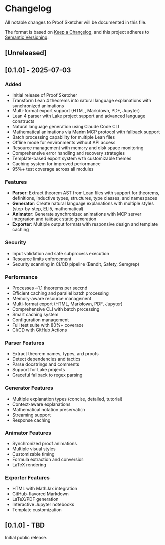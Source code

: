 # Changelog

All notable changes to Proof Sketcher will be documented in this file.

The format is based on [Keep a Changelog](https://keepachangelog.com/en/1.0.0/),
and this project adheres to [Semantic Versioning](https://semver.org/spec/v2.0.0.html).

## [Unreleased]

## [0.1.0] - 2025-07-03

### Added
- Initial release of Proof Sketcher
- Transform Lean 4 theorems into natural language explanations with synchronized animations
- Multi-format export support (HTML, Markdown, PDF, Jupyter)
- Lean 4 parser with Lake project support and advanced language constructs
- Natural language generation using Claude Code CLI
- Mathematical animations via Manim MCP protocol with fallback support
- Batch processing capability for multiple Lean files
- Offline mode for environments without API access
- Resource management with memory and disk space monitoring
- Comprehensive error handling and recovery strategies
- Template-based export system with customizable themes
- Caching system for improved performance
- 95%+ test coverage across all modules

### Features
- **Parser**: Extract theorem AST from Lean files with support for theorems, definitions, inductive types, structures, type classes, and namespaces
- **Generator**: Create natural language explanations with multiple styles (step-by-step, ELI5, mathematical)
- **Animator**: Generate synchronized animations with MCP server integration and fallback static generation
- **Exporter**: Multiple output formats with responsive design and template caching

### Security
- Input validation and safe subprocess execution
- Resource limits enforcement
- Security scanning in CI/CD pipeline (Bandit, Safety, Semgrep)

### Performance
- Processes ~1.1 theorems per second
- Efficient caching and parallel batch processing
- Memory-aware resource management
- Multi-format export (HTML, Markdown, PDF, Jupyter)
- Comprehensive CLI with batch processing
- Smart caching system
- Configuration management
- Full test suite with 80%+ coverage
- CI/CD with GitHub Actions

### Parser Features
- Extract theorem names, types, and proofs
- Detect dependencies and tactics
- Parse docstrings and comments
- Support for Lake projects
- Graceful fallback to regex parsing

### Generator Features
- Multiple explanation types (concise, detailed, tutorial)
- Context-aware explanations
- Mathematical notation preservation
- Streaming support
- Response caching

### Animator Features
- Synchronized proof animations
- Multiple visual styles
- Customizable timing
- Formula extraction and conversion
- LaTeX rendering

### Exporter Features
- HTML with MathJax integration
- GitHub-flavored Markdown
- LaTeX/PDF generation
- Interactive Jupyter notebooks
- Template customization

## [0.1.0] - TBD

Initial public release.
